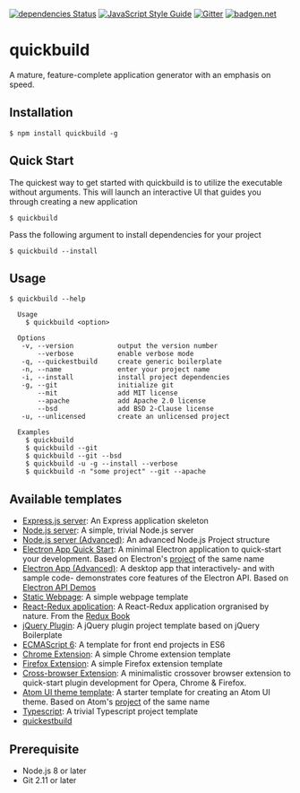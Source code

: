 [![dependencies Status](https://david-dm.org/abircb/quickbuild/status.svg)](https://david-dm.org/abircb/quickbuild)
[![JavaScript Style Guide](https://img.shields.io/badge/code_style-standard-brightgreen.svg)](https://standardjs.com)
[![Gitter](https://badges.gitter.im/quickbuild-npm/community.svg)](https://gitter.im/quickbuild-npm/community?utm_source=badge&utm_medium=badge&utm_campaign=pr-badge)
[![badgen.net](https://badgen.net/badge/libraries/io/blue)](https://libraries.io/github/abircb/quickbuild)

# quickbuild
A mature, feature-complete application generator with an emphasis on speed.

## Installation

```cli
$ npm install quickbuild -g
```

## Quick Start
The quickest way to get started with quickbuild is to utilize the executable without arguments. This will launch an interactive UI that guides you through creating a new application

```cli
$ quickbuild
```
Pass the following argument to install dependencies for your project

```cli
$ quickbuild --install
```

## Usage

```cli 
$ quickbuild --help

  Usage
    $ quickbuild <option>

  Options
   -v, --version           output the version number
       --verbose           enable verbose mode
   -q, --quickestbuild     create generic boilerplate
   -n, --name              enter your project name
   -i, --install           install project dependencies
   -g, --git               initialize git
       --mit               add MIT license
       --apache            add Apache 2.0 license
       --bsd               add BSD 2-Clause license
   -u, --unlicensed        create an unlicensed project

  Examples
    $ quickbuild
    $ quickbuild --git
    $ quickbuild --git --bsd
    $ quickbuild -u -g --install --verbose
    $ quickbuild -n "some project" --git --apache
```

## Available templates
<ul>
  <li><a href="./templates/Express.js server">Express.js server</a>: An Express application skeleton</li>
  <li><a href="./templates/Node.js server">Node.js server</a>: A simple, trivial Node.js server</li>
  <li><a href="./templates/Node.js server (advanced)">Node.js server (Advanced)</a>: An advanced Node.js Project structure</li>
  <li><a href="./templates/Electron App Quick Start">Electron App Quick Start</a>: A minimal Electron application to quick-start your development. Based on Electron's <a href="https://github.com/electron/electron-quick-start">project</a> of the same name</li>
  <li><a href="./templates/Electron App (Advanced)">Electron App (Advanced)</a>: A desktop app that interactively- and with sample code- demonstrates core features of the Electron API. Based on <a href="https://github.com/electron/electron-api-demos">Electron API Demos</a></li>
  <li><a href="./templates/Static Webpage">Static Webpage</a>: A simple webpage template</li>
  <li><a href="./templates/React-Redux">React-Redux application</a>: A React-Redux application orgranised by nature. From the <a href="https://redux.js.org/advanced/example-reddit-api">Redux Book</a></li>
  <li><a href="./templates/jQuery Plugin">jQuery Plugin</a>: A jQuery plugin project template based on jQuery Boilerplate</li>
  <li><a href="./templates/ECMAScript 6">ECMAScript 6</a>: A template for front end projects in ES6</li>
  <li><a href="./templates/Chrome Extension">Chrome Extension</a>: A simple Chrome extension template</li>
  <li><a href="./templates/Firefox Extension">Firefox Extension</a>: A simple Firefox extension template</li>
  <li><a href="./templates/Crossover Extension">Cross-browser Extension</a>: A minimalistic crossover browser extension to quick-start plugin development for Opera, Chrome & Firefox.</li>
  <li><a href="./templates/Atom UI">Atom UI theme template</a>: A starter template for creating an Atom UI theme. Based on Atom's <a href="https://github.com/atom-community/ui-theme-template">project</a> of the same name</li>
  <li><a href="./templates/Typescript">Typescript</a>: A trivial Typescript project template</li>
  <li><a href="./templates/quickestbuild">quickestbuild</a></li>
</ul>

## Prerequisite
<ul>
  <li>Node.js 8 or later</li>
  <li>Git 2.11 or later</li>
</ul>
